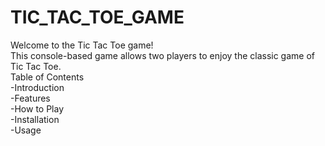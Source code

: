 # TIC_TAC_TOE_GAME
Welcome to the Tic Tac Toe game!<br> This console-based game allows two players to enjoy the classic game of Tic Tac Toe.<br>
Table of Contents<br>
-Introduction<br>
-Features<br>
-How to Play<br>
-Installation<br>
-Usage<br>
